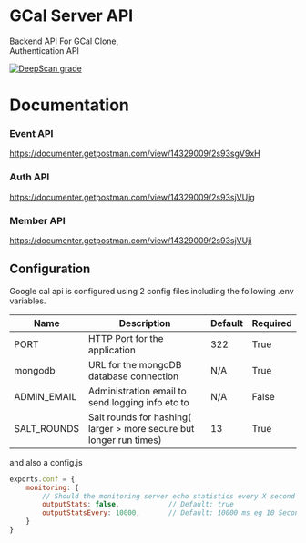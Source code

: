 # GCal Server API

Backend API For GCal Clone,
<br>
Authentication API

[![DeepScan grade](https://deepscan.io/api/teams/13554/projects/16524/branches/357480/badge/grade.svg)](https://deepscan.io/dashboard#view=project&tid=13554&pid=16524&bid=357480)

# Documentation

### Event API
https://documenter.getpostman.com/view/14329009/2s93sgV9xH

### Auth API
https://documenter.getpostman.com/view/14329009/2s93sjVUjg

### Member API
https://documenter.getpostman.com/view/14329009/2s93sjVUji

## Configuration

Google cal api is configured using  2 config files including the following .env variables.

| Name | Description | Default | Required |
| ---- | ----------- | ------- | -------- |
| PORT | HTTP Port for the application | 322 | True |
| mongodb | URL for the mongoDB database connection | N/A | True |
| ADMIN_EMAIL | Administration email to send logging info etc to | N/A | False |
| SALT_ROUNDS | Salt rounds for hashing( larger > more secure but longer run times) | 13 |  True |

and also a config.js
```js
exports.conf = {
    monitoring: {
        // Should the monitoring server echo statistics every X second to the attached console.
        outputStats: false,            // Default: true
        outputStatsEvery: 10000,       // Default: 10000 ms eg 10 Seconds
    }
}
```
